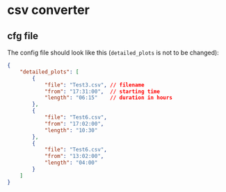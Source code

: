 # csv converter

## cfg file

The config file should look like this (`detailed_plots` is not to be changed):

```json
{
    "detailed_plots": [
        {
            "file": "Test3.csv", // filename
            "from": "17:31:00",  // starting time
            "length": "06:15"    // duration in hours
        },
        {
            "file": "Test6.csv",
            "from": "17:02:00", 
            "length": "10:30"
        },
        {
            "file": "Test6.csv",
            "from": "13:02:00", 
            "length": "04:00"
        }
    ]
}
```
